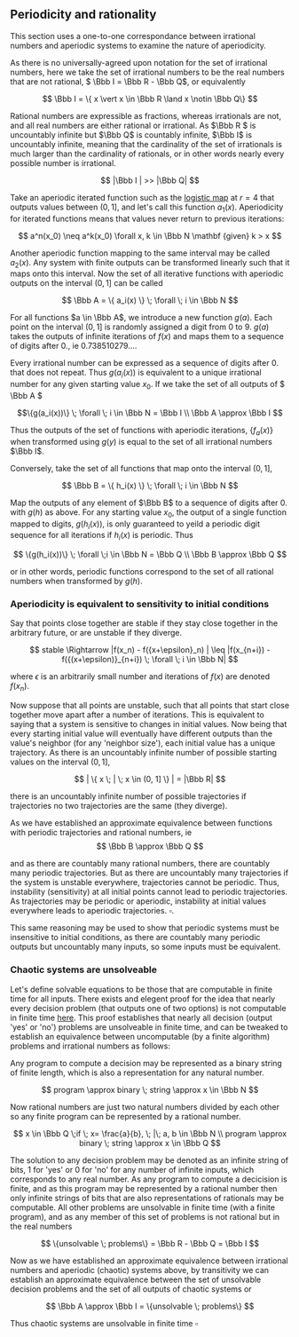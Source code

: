 ## Periodicity and rationality

This section uses a one-to-one correspondance between irrational numbers and aperiodic systems to examine the nature of aperiodicity.

As there is no universally-agreed upon notation for the set of irrational numbers, here we take the set of irrational numbers to be the real numbers that are not rational, $ \Bbb I = \Bbb R - \Bbb Q$, or equivalently

$$ \Bbb I = \{ x \vert x \in \Bbb R \land x \notin \Bbb Q\} $$

Rational numbers are expressible as fractions, whereas irrationals are not, and all real numbers are either rational or irrational.  As $\Bbb R $ is uncountably infinite but $\Bbb Q$ is countably infinite, $\Bbb I$ is uncountably infinite, meaning that the cardinality of the set of irrationals is much larger than the cardinality of rationals, or in other words nearly every possible number is irrational.

$$
|\Bbb I | >> |\Bbb Q|
$$

Take an aperiodic iterated function such as the [logistic map](\logistic-map.md) at $r=4$ that outputs values between $(0, 1]$, and let's call this function $a_1(x)$.  Aperiodicity for iterated functions means that values never return to previous iterations:

$$
a^n(x_0) \neq a^k(x_0) \forall x, k \in \Bbb N \mathbf {given} k > x
$$

Another aperiodic function mapping to the same interval may be called $a_2(x)$.  Any system with finite outputs can be transformed linearly such that it maps onto this interval.  Now the set of all iterative functions with aperiodic outputs on the interval $(0, 1]$ can be called 

$$ 
\Bbb A = \{ a_i(x) \} \; \forall \; i \in \Bbb N 
$$

For all functions $a \in \Bbb A$, we introduce a new function $g(a)$.  Each point on the interval $(0, 1]$ is randomly assigned a digit from 0 to 9.  $g(a)$ takes the outputs of infinite iterations of $f(x)$ and maps them to a sequence of digits after $0.$, ie $0.738510279...$. 

Every irrational number can be expressed as a sequence of digits after $0.$ that does not repeat.  Thus $g(a_i(x))$ is equivalent to a unique irrational number for any given starting value $x_0$.  If we take the set of all outputs of $ \Bbb A $ 

$$\{g(a_i(x))\} \; \forall \; i \in \Bbb N = \Bbb I \\
\Bbb A \approx \Bbb I
$$

Thus the outputs of the set of functions with aperiodic iterations, $\{ f_a(x) \}$ when transformed using $g(y)$ is equal to the set of all irrational numbers $\Bbb I$.


Conversely, take the set of all functions that map onto the interval $(0, 1]$, 

$$
\Bbb B = \{ h_i(x) \} \; \forall \; i \in \Bbb N
$$

Map the outputs of any element of $\Bbb B$ to a sequence of digits after $0.$ with $g(h)$ as above.  For any starting value $x_0$, the output of a single function mapped to digits, $g(h_i(x))$, is only guaranteed to yeild a periodic digit sequence for all iterations if $h_i(x)$ is periodic.  Thus 

$$
\{g(h_i(x))\} \; \forall \;i \in \Bbb N = \Bbb Q \\
\Bbb B \approx \Bbb Q
$$

or in other words, periodic functions correspond to the set of all rational numbers when transformed by $g(h)$. 


### Aperiodicity is equivalent to sensitivity to initial conditions

Say that points close together are stable if they stay close together in the arbitrary future, or are unstable if they diverge.  

$$
stable \Rightarrow |f(x_n) - f({x+\epsilon}_n) | \leq |f(x_{n+i}) - f({(x+\epsilon)}_{n+i}) \; \forall \; i \in \Bbb N|
$$

where $\epsilon$ is an arbitrarily small number and iterations of $f(x)$ are denoted $f(x_n)$. 

Now suppose that all points are unstable, such that all points that start close together move apart after a number of iterations. This is equivalent to saying that a system is sensitive to changes in initial values.  Now being that every starting initial value will eventually have different outputs than the value's neighbor (for any 'neighbor size'), each initial value has a unique trajectory.  As there is an uncountably infinite number of possible starting values on the interval $(0,1]$, 

$$
| \{ x \; | \; x \in (0, 1] \} | = |\Bbb R|
$$

there is an uncountably infinite number of possible trajectories if trajectories no two trajectories are the same (they diverge).  

As we have established an approximate equivalence between functions with periodic trajectories and rational numbers, ie
$$
\Bbb B \approx \Bbb Q
$$

and as there are countably many rational numbers, there are countably many periodic trajectories. But as there are uncountably many trajectories if the system is unstable everywhere, trajectories cannot be periodic. Thus, instability (sensitivity) at all initial points cannot lead to periodic trajectories. As trajectories may be periodic or aperiodic, instability at initial values everywhere leads to aperiodic trajectories.
$\square$.

This same reasoning may be used to show that periodic systems must be insensitive to initial conditions, as there are countably many periodic outputs but uncountably many inputs, so some inputs must be equivalent.

### Chaotic systems are unsolveable

Let's define solvable equations to be those that are computable in finite time for all inputs.  There exists and elegent proof for the idea that nearly every decision problem (that outputs one of two options) is not computable in finite time [here](https://ocw.mit.edu/courses/electrical-engineering-and-computer-science/6-006-introduction-to-algorithms-fall-2011/lecture-videos/lecture-23-computational-complexity/).  This proof establishes that nearly all decision (output 'yes' or 'no') problems are unsolveable in finite time, and can be tweaked to establish an equivalence between uncomputable (by a finite algorithm) problems and irrational numbers as follows:

Any program to compute a decision may be represented as a binary string of finite length, which is also a representation for any natural number.  

$$ program \approx binary \; string \approx x \in \Bbb N
$$

Now rational numbers are just two natural numbers divided by each other so any finite program can be represented by a rational number.

$$ x \in \Bbb Q \;if \; x= \frac{a}{b}, \; |\; a, b \in \Bbb N \\
program \approx binary \; string \approx x \in \Bbb Q
$$

The solution to any decision problem may be denoted as an infinite string of bits, 1 for 'yes' or 0 for 'no' for any number of infinite inputs, which corresponds to any real number.  As any program to compute a decicision is finite, and as this program may be represented by a rational number then only infinite strings of bits that are also representations of rationals may be computable. All other problems are unsolvable in finite time (with a finite program), and as any member of this set of problems is not rational but in the real numbers

$$
\{unsolvable \; problems\} = \Bbb R - \Bbb Q = \Bbb I
$$

Now as we have established an approximate equivalence between irrational numbers and aperiodic (chaotic) systems above, by transitivity we can establish an approximate equivalence between the set of unsolvable decision problems and the set of all outputs of chaotic systems or 

$$ \Bbb A \approx \Bbb I = \{unsolvable \; problems\}
$$

Thus chaotic systems are unsolvable in finite time $\square$











